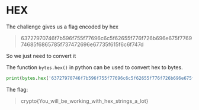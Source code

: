 # HEX
The challenge gives us a flag encoded by hex
>63727970746f7b596f755f77696c6c5f62655f776f726b696e675f776974685f6865785f737472696e67735f615f6c6f747d

So we just need to convert it

The function `bytes.hex()` in python can be used to convert hex to bytes.

```py
print(bytes.hex('63727970746f7b596f755f77696c6c5f62655f776f726b696e675f776974685f6865785f737472696e67735f615f6c6f747d'))
```
The flag:
>crypto{You_will_be_working_with_hex_strings_a_lot}
